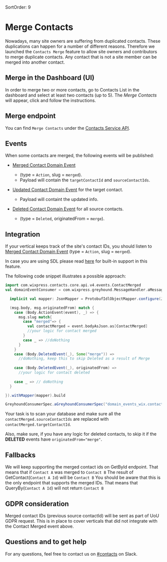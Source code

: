 SortOrder: 9
# Merge Contacts

Nowadays, many site owners are suffering from duplicated contacts.
These duplications can happen for a number of different reasons.
Therefore we launched the `Contacts Merge` feature
to allow site owners and contributors to merge duplicate contacts.
Any contact that is not a site member can be merged into another contact.

## Merge in the Dashboard (UI)

In order to merge two or more contacts, go to Contacts List in the dashboard and select at least two contacts (up to 5). 
The _Merge Contacts_ will appear, click and follow the instructions.


## Merge endpoint

You can find `Merge Contacts` under the
[Contacts Service API][contacts-service-proto].

## Events

When some contacts are merged, the following events will be published:

* [Merged Contact Domain Event][contact-merged-event]
   *  (type = `Action`, slug = `merged`).
   *  Payload will contain the `targetContactId` and `sourceContactIds`.
  
  
* [Updated Contact Domain Event][contact-updated-event] for the target contact.
    * Payload will containt the updated info.


* [Deleted Contact Domain Event][contact-deleted-event] for all source contacts.
  *  (type = `Deleted`, originatedFrom = `merge`).



## Integration

If your vertical keeps track of the site's contact IDs,
you should listen to [Merged Contact Domain Event][contact-merged-event]
(type = `Action`, slug = `merged`).

In case you are using SDL please read [here](https://github.com/wix-private/server-infra/tree/master/iptf/simple-data-layer#contact-merged-events) for built-in support in this feature. 

The following code snippet illustrates a possible approach:

```scala
import com.wixpress.contacts.core.api.v4.events.ContactMerged
val domainEventConsumer = com.wixpress.greyhound.MessageHandler.aMessageHandler[DomainEvent]((msg: DomainEvent) => {

  implicit val mapper: JsonMapper = ProtobufIdlObjectMapper.configure(JsonMapper.objectMapperFromTemplate)

  (msg.body, msg.originatedFrom) match {
    case (Body.ActionEvent(event), _) => {
      msg.slug match{
        case "merged"=> {
          val contactMerged = event.bodyAsJson.as[ContactMerged]
          //your logic for contact merged
        }
        case _ => //doNothing
      }
    }
    case (Body.DeletedEvent(_), Some("merge")) =>
      //doNothing, keep this to skip Deleted as a result of Merge
    
    case (Body.DeletedEvent(_), originatedFrom) =>
      //your logic for contact deleted
    
    case _ => // doNothing
  }

}).withMapper(mapper).build

GreyhoundConsumerSpec.aGreyhoundConsumerSpec("domain_events_wix.contacts.v4.contact", domainEventConsumer).withGroup("grp")
```

Your task is to scan your database
and make sure all the `contactMerged.sourceContactIds`
are replaced with `contactMerged.targetContactId`.

Also, make sure, if you have any logic for deleted contacts, 
to skip it if the **DELETED** events have `originatedFrom="merge"`.

## Fallbacks

We will keep supporting the merged contact ids on GetById endpoint.
That means that if `Contact A` was merged to `Contact B`
The result of GetContact(`Contact A Id`) will be `Contact B`
You should be aware that this is the only endpoint that supports the merged IDs.
That means that QueryBy(`Contact A Id`) will not return `Contact B`

## GDPR consideration

Merged contact IDs (previous source contactId)
will be sent as part of UoU GDPR request.
This is in place to cover verticals that did not integrate
with the Contact Merged event above.

## Questions and to get help

For any questions,
feel free to contact us on [#contacts][slack-contacts] on Slack.

[contacts-service-proto]: https://github.com/wix-private/crm/blob/master/contacts/core/contacts-api/src/main/proto/v4/contacts_service.proto
[contact-merged-event]: crm.contacts.contacts-v4.contact-merged-domain-event
[contact-updated-event]: crm.contacts.contacts-v4.contact-updated-domain-event
[contact-deleted-event]: crm.contacts.contacts-v4.contact-deleted-domain-event
[slack-contacts]: https://wix.slack.com/archives/C3Y3H3RTL
